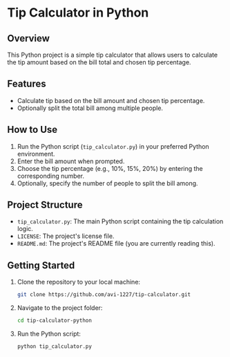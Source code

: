 # Tip Calculator in Python

## Overview

This Python project is a simple tip calculator that allows users to calculate the tip amount based on the bill total and chosen tip percentage.

## Features

- Calculate tip based on the bill amount and chosen tip percentage.
- Optionally split the total bill among multiple people.

## How to Use

1. Run the Python script (`tip_calculator.py`) in your preferred Python environment.
2. Enter the bill amount when prompted.
3. Choose the tip percentage (e.g., 10%, 15%, 20%) by entering the corresponding number.
4. Optionally, specify the number of people to split the bill among.

## Project Structure

- `tip_calculator.py`: The main Python script containing the tip calculation logic.
- `LICENSE`: The project's license file.
- `README.md`: The project's README file (you are currently reading this).

## Getting Started

1. Clone the repository to your local machine:

   ```bash
   git clone https://github.com/avi-1227/tip-calculator.git
   ```
2. Navigate to the project folder:
    ```bash
   cd tip-calculator-python
   ```
3. Run the Python script:
    ```bash
   python tip_calculator.py
   ```


